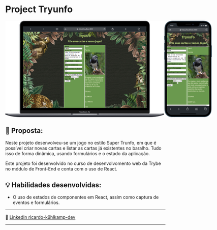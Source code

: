 # Project Tryunfo

<div style="display:flex" >
  <img src="./images/desktop-tryunfo.png" alt="macBook" style="width: 500px" />

  <img src="./images/mobile-tryunfo.png" alt="macBook" style="width: 150px" />
</div>


## 📝 Proposta:
Neste projeto desenvolveu-se um jogo no estilo Super Trunfo, em que é possível criar novas cartas e listar as cartas já existentes no baralho. Tudo isso de forma dinâmica, usando formulários e o estado da aplicação.

Este projeto foi desenvolvido no curso de desenvolvomento web da Trybe no módulo de Front-End e conta com o uso de React.

## 💡 Habilidades desenvolvidas:

- O uso de estados de componentes em React, assim como captura de eventos e formulários.

---

🔗 [Linkedin ricardo-kühlkamp-dev](linkedin.com/in/ricardo-kühlkamp-dev)

---
